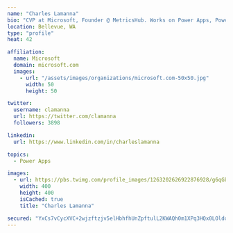 ```yaml
---
name: "Charles Lamanna"
bio: "CVP at Microsoft, Founder @ MetricsHub. Works on Power Apps, Power Automate, Power Virtual Agent, Common Data Service and Dynamics 365."
location: Bellevue, WA
type: "profile"
heat: 42

affiliation:
  name: Microsoft
  domain: microsoft.com
  images:
    - url: "/assets/images/organizations/microsoft.com-50x50.jpg"
      width: 50
      height: 50

twitter:
  username: clamanna
  url: https://twitter.com/clamanna
  followers: 3898

linkedin:
  url: https://www.linkedin.com/in/charleslamanna

topics:
  - Power Apps

images:
  - url: https://pbs.twimg.com/profile_images/1263202626922876928/g6qGbHZ-_400x400.jpg
    width: 400
    height: 400
    isCached: true
    title: "Charles Lamanna"

secured: "YxCs7vCycXVC+2wjzftzjv5elHbhfhUnZpftulL2KWAQh0m1XPq3HQx0LOldq+8mkMrOz1aJjzzZdjtpC5SwKLE6UkedVpil0DLxEPzB7AhQVzwbIiYRkE//ItN6aFER+TUcK5NbhU7C1CPLq7fiYXNJLJfM5rFQqt5DTmsnJlb/M8vDmXVOeQXb9SIl9//fmUiuYMQmfAy/b2YYSjUdJBz+sHZ+h0ZPsU4OXugMGWBk74ZU7rNOhfcCR83lTDoEkXzPwmP8tZguxLTXbTHnAU8Jwe0Vpnk66gO8IoRgf/iIWW1kAU0cb46v2PMUE1AaqtV4kshHEwhHCGgfed9fPo7MjZ83/pahLI+jNf0cVRtvCCpe5ouiY079lHgC7wSqD7QJsxu9qW37yhzfXzJ9b233l9BBmqwin3vf8pmqB2M=;xPAfSI5zoT3EsnnffP2UpQ=="
---
```


